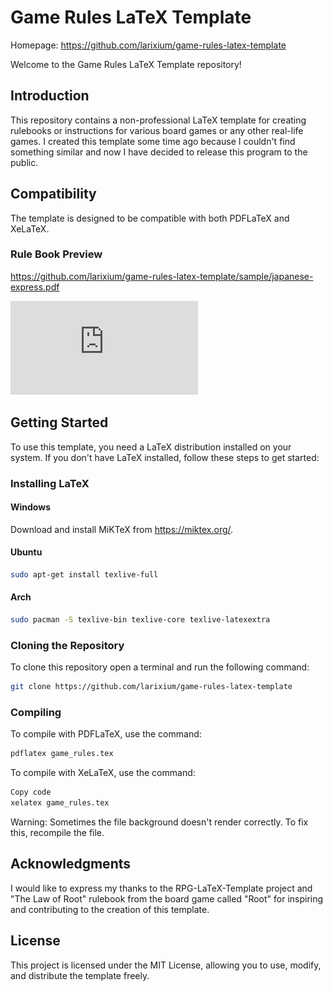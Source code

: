 # Game Rules LaTeX Template

Homepage: <https://github.com/larixium/game-rules-latex-template>

Welcome to the Game Rules LaTeX Template repository!

## Introduction

This repository contains a non-professional LaTeX template for creating rulebooks or instructions for various board games or any other real-life games. I created this template some time ago because I couldn't find something similar and now I have decided to release this program to the public.

## Compatibility

The template is designed to be compatible with both PDFLaTeX and XeLaTeX.

### Rule Book Preview

https://github.com/larixium/game-rules-latex-template/sample/japanese-express.pdf

![Preview](https://raw.githubusercontent.com/larixium/game-rules-latex-template/sample/japanese-express.pdf)

## Getting Started

To use this template, you need a LaTeX distribution installed on your system. If you don't have LaTeX installed, follow these steps to get started:

### Installing LaTeX

#### Windows

Download and install MiKTeX from https://miktex.org/.

#### Ubuntu

```sh
sudo apt-get install texlive-full
```
#### Arch
```sh
sudo pacman -S texlive-bin texlive-core texlive-latexextra
```

### Cloning the Repository

To clone this repository open a terminal and run the following command:

```sh
git clone https://github.com/larixium/game-rules-latex-template
```
### Compiling

To compile with PDFLaTeX, use the command:

```sh
pdflatex game_rules.tex
```

To compile with XeLaTeX, use the command:

```sh
Copy code
xelatex game_rules.tex
```

Warning: Sometimes the file background doesn't render correctly. To fix this, recompile the file.

## Acknowledgments
I would like to express my thanks to the RPG-LaTeX-Template project and "The Law of Root" rulebook from the board game called "Root" for inspiring and contributing to the creation of this template.

## License
This project is licensed under the MIT License, allowing you to use, modify, and distribute the template freely.

